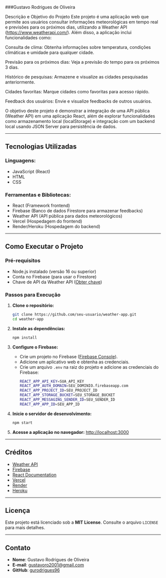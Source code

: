 ###Gustavo Rodrigues de Oliveira

Descrição e Objetivo do Projeto
Este projeto é uma aplicação web que permite aos usuários consultar informações meteorológicas em tempo real e previsões para os próximos dias, utilizando a Weather API (https://www.weatherapi.com/). Além disso, a aplicação inclui funcionalidades como:

Consulta de clima: Obtenha informações sobre temperatura, condições climáticas e umidade para qualquer cidade.

Previsão para os próximos dias: Veja a previsão do tempo para os próximos 3 dias.

Histórico de pesquisas: Armazene e visualize as cidades pesquisadas anteriormente.

Cidades favoritas: Marque cidades como favoritas para acesso rápido.

Feedback dos usuários: Envie e visualize feedbacks de outros usuários.

O objetivo deste projeto é demonstrar a integração de uma API pública (Weather API) em uma aplicação React, além de explorar funcionalidades como armazenamento local (localStorage) e integração com um backend local usando JSON Server para persistência de dados.

---

## Tecnologias Utilizadas
### Linguagens:
- JavaScript (React)
- HTML
- CSS

### Ferramentas e Bibliotecas:
- React (Framework frontend)
- Firebase (Banco de dados Firestore para armazenar feedbacks)
- Weather API (API pública para dados meteorológicos)
- Vercel (Hospedagem do frontend)
- Render/Heroku (Hospedagem do backend)

---

## Como Executar o Projeto
### Pré-requisitos
- Node.js instalado (versão 16 ou superior)
- Conta no Firebase (para usar o Firestore)
- Chave de API da Weather API ([Obter chave](https://www.weatherapi.com/))

### Passos para Execução
1. **Clone o repositório:**
   ```sh
   git clone https://github.com/seu-usuario/weather-app.git
   cd weather-app
   ```

2. **Instale as dependências:**
   ```sh
   npm install
   ```

3. **Configure o Firebase:**
   - Crie um projeto no Firebase ([Firebase Console](https://console.firebase.google.com/)).
   - Adicione um aplicativo web e obtenha as credenciais.
   - Crie um arquivo `.env` na raiz do projeto e adicione as credenciais do Firebase:
     ```sh
     REACT_APP_API_KEY=SUA_API_KEY
     REACT_APP_AUTH_DOMAIN=SEU_DOMINIO.firebaseapp.com
     REACT_APP_PROJECT_ID=SEU_PROJECT_ID
     REACT_APP_STORAGE_BUCKET=SEU_STORAGE_BUCKET
     REACT_APP_MESSAGING_SENDER_ID=SEU_SENDER_ID
     REACT_APP_APP_ID=SEU_APP_ID
     ```

4. **Inicie o servidor de desenvolvimento:**
   ```sh
   npm start
   ```

5. **Acesse a aplicação no navegador:**
   [http://localhost:3000](http://localhost:3000)

---

## Créditos
- [Weather API](https://www.weatherapi.com/)
- [Firebase](https://firebase.google.com/)
- [React Documentation](https://reactjs.org/)
- [Vercel](https://vercel.com/)
- [Render](https://render.com/)
- [Heroku](https://www.heroku.com/)

---

## Licença
Este projeto está licenciado sob a **MIT License**. Consulte o arquivo `LICENSE` para mais detalhes.

---

## Contato
- **Nome**: Gustavo Rodrigues de Oliveira
- **E-mail**: gustavoro2001@gmail.com
- **GitHub**: [gurodrigues96](https://github.com/gurodrigues96)

